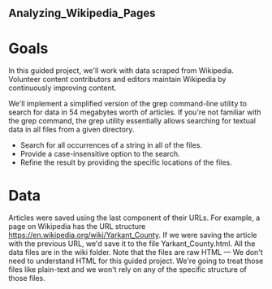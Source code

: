 ## Analyzing_Wikipedia_Pages

# Goals
In this guided project, we'll work with data scraped from Wikipedia. Volunteer content contributors and editors maintain Wikipedia by continuously improving content.

We'll implement a simplified version of the grep command-line utility to search for data in 54 megabytes worth of articles. If you're not familiar with the grep command, the grep utility essentially allows searching for textual data in all files from a given directory.

- Search for all occurrences of a string in all of the files.
- Provide a case-insensitive option to the search.
- Refine the result by providing the specific locations of the files.

# Data
Articles were saved using the last component of their URLs. For example, a page on Wikipedia has the URL structure https://en.wikipedia.org/wiki/Yarkant_County. If we were saving the article with the previous URL, we'd save it to the file Yarkant_County.html. All the data files are in the wiki folder. Note that the files are raw HTML — We don't need to understand HTML for this guided project. We're going to treat those files like plain-text and we won't rely on any of the specific structure of those files.
